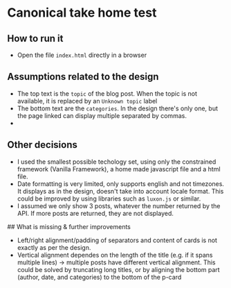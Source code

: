 # Canonical take home test

## How to run it

- Open the file `index.html` directly in a browser

## Assumptions related to the design

- The top text is the `topic` of the blog post. When the topic is not available, it is replaced by an `Unknown topic` label
- The bottom text are the `categories`. In the design there's only one, but the page linked can display multiple separated by commas.
- 

## Other decisions

- I used the smallest possible techology set, using only the constrained framework (Vanilla Framework), a home made javascript file and a html file.
- Date formatting is very limited, only supports english and not timezones. It displays as in the design, doesn't take into account locale format. This could be improved by using libraries such as `luxon.js` or similar.
- I assumed we only show 3 posts, whatever the number returned by the API. If more posts are returned, they are not displayed.

## What is missing & further improvements

- Left/right alignment/padding of separators and content of cards is not exactly as per the design.
- Vertical alignment dependes on the length of the title (e.g. if it spans multiple lines) -> multiple posts have different vertical alignment. This could be solved by truncating long titles, or by aligning the bottom part (author, date, and categories) to the bottom of the p-card